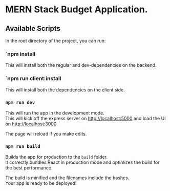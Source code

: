 # MERN Stack Budget Application.

## Available Scripts

In the root directory of the project, you can run:

### `npm install

This will install both the regular and dev-dependencies on the backend.

### `npm run client:install

This will install both the dependencies on the client side.

### `npm run dev`

This will run the app in the development mode.<br />
This will kick off the express server on [http://localhost:5000](http://localhost:5000) and
load the UI on [http://localhost:3000](http://localhost:3000).

The page will reload if you make edits.<br />

### `npm run build`

Builds the app for production to the `build` folder.<br />
It correctly bundles React in production mode and optimizes the build for the best performance.

The build is minified and the filenames include the hashes.<br />
Your app is ready to be deployed!
